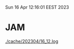 Sun 16 Apr 12:16:01 EEST 2023
# JAM
<a href='./cache/202304/16_12.log'>./cache/202304/16_12.log</a>
